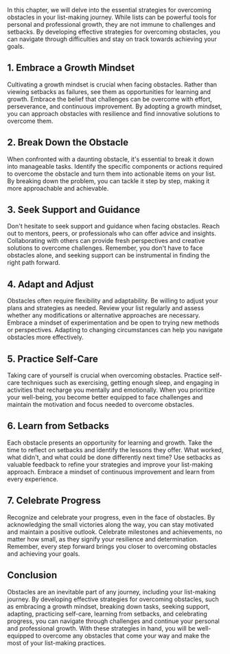 
In this chapter, we will delve into the essential strategies for overcoming obstacles in your list-making journey. While lists can be powerful tools for personal and professional growth, they are not immune to challenges and setbacks. By developing effective strategies for overcoming obstacles, you can navigate through difficulties and stay on track towards achieving your goals.

**1. Embrace a Growth Mindset**
-------------------------------

Cultivating a growth mindset is crucial when facing obstacles. Rather than viewing setbacks as failures, see them as opportunities for learning and growth. Embrace the belief that challenges can be overcome with effort, perseverance, and continuous improvement. By adopting a growth mindset, you can approach obstacles with resilience and find innovative solutions to overcome them.

**2. Break Down the Obstacle**
------------------------------

When confronted with a daunting obstacle, it's essential to break it down into manageable tasks. Identify the specific components or actions required to overcome the obstacle and turn them into actionable items on your list. By breaking down the problem, you can tackle it step by step, making it more approachable and achievable.

**3. Seek Support and Guidance**
--------------------------------

Don't hesitate to seek support and guidance when facing obstacles. Reach out to mentors, peers, or professionals who can offer advice and insights. Collaborating with others can provide fresh perspectives and creative solutions to overcome challenges. Remember, you don't have to face obstacles alone, and seeking support can be instrumental in finding the right path forward.

**4. Adapt and Adjust**
-----------------------

Obstacles often require flexibility and adaptability. Be willing to adjust your plans and strategies as needed. Review your list regularly and assess whether any modifications or alternative approaches are necessary. Embrace a mindset of experimentation and be open to trying new methods or perspectives. Adapting to changing circumstances can help you navigate obstacles more effectively.

**5. Practice Self-Care**
-------------------------

Taking care of yourself is crucial when overcoming obstacles. Practice self-care techniques such as exercising, getting enough sleep, and engaging in activities that recharge you mentally and emotionally. When you prioritize your well-being, you become better equipped to face challenges and maintain the motivation and focus needed to overcome obstacles.

**6. Learn from Setbacks**
--------------------------

Each obstacle presents an opportunity for learning and growth. Take the time to reflect on setbacks and identify the lessons they offer. What worked, what didn't, and what could be done differently next time? Use setbacks as valuable feedback to refine your strategies and improve your list-making approach. Embrace a mindset of continuous improvement and learn from every experience.

**7. Celebrate Progress**
-------------------------

Recognize and celebrate your progress, even in the face of obstacles. By acknowledging the small victories along the way, you can stay motivated and maintain a positive outlook. Celebrate milestones and achievements, no matter how small, as they signify your resilience and determination. Remember, every step forward brings you closer to overcoming obstacles and achieving your goals.

**Conclusion**
--------------

Obstacles are an inevitable part of any journey, including your list-making journey. By developing effective strategies for overcoming obstacles, such as embracing a growth mindset, breaking down tasks, seeking support, adapting, practicing self-care, learning from setbacks, and celebrating progress, you can navigate through challenges and continue your personal and professional growth. With these strategies in hand, you will be well-equipped to overcome any obstacles that come your way and make the most of your list-making practices.
